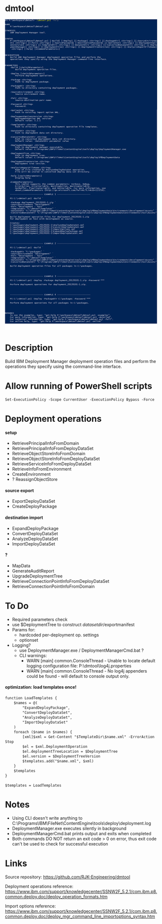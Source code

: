 # dmtool

![.\dmtool.ps1 -Help](help.png)

# Description

Build IBM Deployment Manager deployment operation files and perform the
operations they specify using the command-line interface.

# Allow running of PowerShell scripts

```
Set-ExecutionPolicy -Scope CurrentUser -ExecutionPolicy Bypass -Force
```

# Deployment operations

#### setup
* RetrievePrincipalInfoFromDomain
* RetrievePrincipalInfoFromDeployDataSet
* RetrieveObjectStoreInfoFromDomain
* RetrieveObjectStoreInfoFromDeployDataSet
* RetrieveServiceInfoFromDeployDataSet
* RetrieveInfoFromEnvironment
* CreateEnvironment
* ? ReassignObjectStore


#### source export
* ExportDeployDataSet
* CreateDeployPackage

#### destination import
* ExpandDeployPackage
* ConvertDeployDataSet
* AnalyzeDeployDataSet
* ImportDeployDataSet

#### ?
* MapData
* GenerateAuditReport
* UpgradeDeploymentTree
* RetrieveConnectionPointInfoFromDeployDataSet
* RetrieveConnectionPointInfoFromDomain


# To Do

* Required parameters check
* use $DeploymentTree to construct $datasetdir/$exportmanifest
* Params for:
    * hardcoded per-deployment op. settings
    * optionset
* Logging?
    * use DeploymentManager.exe / DeploymentManagerCmd.bat ?
    * CLI warnings:
        * WARN [main] common.ConsoleThread - Unable to locate default logging configuration file: P:\dmtool\log4j.properties
        * WARN [main] common.ConsoleThread - No log4j appenders could be found - will default to console output only.

#### optimization: load templates once!

```
function LoadTemplates {
    $names = @(
        "ExpandDeployPackage",
        "ConvertDeployDataSet",
        "AnalyzeDeployDataSet",
        "ImportDeployDataSet"
    )
    foreach ($name in $names) {
        [xml]$xml = Get-Content "$TemplateDir\$name.xml" -ErrorAction Stop
        $el = $xml.DeploymentOperation
        $el.deploymentTreeLocation = $DeploymentTree
        $el.version = $DeploymentTreeVersion
        $templates.add("$name.xml", $xml)
    }
    $templates
}

$templates = LoadTemplates
```

# Notes

* Using CLI doesn't write anything to C:\Programs\IBM\FileNet\ContentEngine\tools\deploy\deployment.log
* DeploymentManager.exe executes silently in background
* DeploymentManagerCmd.bat prints output and exits when completed
* Both commands DO NOT return an exit code > 0 on error, thus exit code can't be used to check for successful execution

# Links

Source repository:
https://github.com/RJK-Engineering/dmtool

Deployment operations reference:
https://www.ibm.com/support/knowledgecenter/SSNW2F_5.2.1/com.ibm.p8.common.deploy.doc/deploy_operation_formats.htm

Import options reference:
https://www.ibm.com/support/knowledgecenter/SSNW2F_5.2.1/com.ibm.p8.common.deploy.doc/deploy_mgr_command_line_importoptions_syntax.htm
